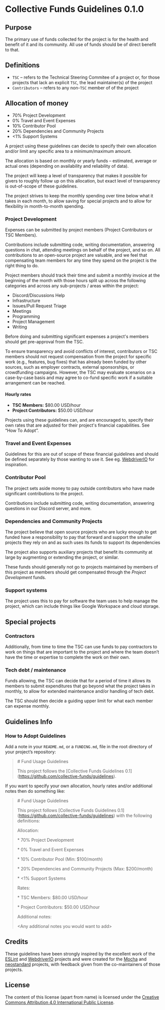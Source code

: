 # Collective Funds Guidelines 0.1.0

## Purpose

The primary use of funds collected for the project is for the health and benefit of it and its community. All use of funds should be of direct benefit to that.

## Definitions

* `TSC` – refers to the Technical Steering Commitee of a project or, for those projects that lack an explicit `TSC`, the lead maintainer(s) of the project
* `Contributors` – refers to any non-`TSC` member of of the project

## Allocation of money

* 70% Project Development
* 0% Travel and Event Expenses
* 10% Contributor Pool
* 20% Dependencies and Community Projects
* \<1% Support Systems

A project using these guidelines can decide to specify their own allocation and/or limit any specific area to a minimum/maximum amount.

The allocation is based on monthly or yearly funds – estimated, average or actual ones (depending on availability and reliability of data).

The project will keep a level of transparency that makes it possible for givers to roughly follow up on this allocation, but exact level of transparency is out-of-scope of these guidelines.

The project strives to keep the monthly spending over time below what it takes in each month, to allow saving for special projects and to allow for flexibility in month-to-month spending.

### Project Development

Expenses can be submitted by project members (Project Contributors or TSC Members).

Contributions include submitting code, writing documentation, answering questions in chat, attending meetings on behalf of the project, and so on. All contributions to an open-source project are valuable, and we feel that compensating team members for any time they spend on the project is the right thing to do.

Project members should track their time and submit a monthly invoice at the beginning of the month with those hours split up across the following categories and across any sub-projects / areas within the project:

* Discord/Discussions Help
* Infrastructure
* Issues/Pull Request Triage
* Meetings
* Programming
* Project Management
* Writing

Before doing and submitting significant expenses a project's members should get pre-approval from the TSC.

To ensure transparency and avoid conflicts of interest, contributors or TSC members should not request compensation from the project for specific work (e.g., features, bug fixes) that has already been funded by other sources, such as employer contracts, external sponsorships, or crowdfunding campaigns. However, the TSC may evaluate scenarios on a case-by-case basis and may agree to co-fund specific work if a suitable arrangement can be reached.

#### Hourly rates

* **TSC Members:** $80.00 USD/hour
* **Project Contributors:** $50.00 USD/hour

Projects using these guidelines can, and are encouraged to, specify their own rates that are adjusted for their project's financial capabilities. See “How To Adopt”.

### Travel and Event Expenses

Guidelines for this are out of scope of these financial guidelines and should be defined separately by those wanting to use it. See eg. [WebdriverIO](https://github.com/webdriverio/webdriverio/blob/main/GOVERNANCE.md\#travel-and-event-expenses) for inspiration.

### Contributor Pool

The project sets aside money to pay outside contributors who have made significant contributions to the project.

Contributions include submitting code, writing documentation, answering questions in our Discord server, and more.

### Dependencies and Community Projects

The project believe that open source projects who are lucky enough to get funded have a responsibility to pay that forward and support the smaller projects they rely on and as such uses its funds to support its dependencies

The project also supports auxiliary projects that benefit its community at large by augmenting or extending the project, or similar.

These funds should generally not go to projects maintained by members of this project as members should get compensated through the *Project Development* funds.

### Support systems

The project uses this to pay for software the team uses to help manage the project, which can include things like Google Workspace and cloud storage.

## Special projects

### Contractors

Additionally, from time to time the TSC can use funds to pay contractors to work on things that are important to the project and where the team doesn’t have the time or expertise to complete the work on their own.

### Tech debt / maintenance

Funds allowing, the TSC can decide that for a period of time it allows its members to submit expenditures that go beyond what the project takes in monthly, to allow for extended maintenance and/or handling of tech debt.

The TSC should then decide a guiding upper limit for what each member can expense monthly.

## Guidelines Info

### How to Adopt Guidelines

Add a note in your `README.md`, or a `FUNDING.md`, file in the root directory of your project’s repository:

> \# Fund Usage Guidelines
>
> This project follows the \[Collective Funds Guidelines 0.1\](https://github.com/collective-funds/guidelines).

If you want to specify your own allocation, hourly rates and/or additional notes then do something like:

> \# Fund Usage Guidelines
>
> This project follows \[Collective Funds Guidelines 0.1\](https://github.com/collective-funds/guidelines) with the following definitions:
>
> Allocation:
>
> \* 70% Project Development
> 
> \* 0% Travel and Event Expenses
> 
> \* 10% Contributor Pool (Min: $100/month)
> 
> \* 20% Dependencies and Community Projects (Max: $200/month)
> 
> \* \<1% Support Systems
>
> Rates:
>
> \* TSC Members: $80.00 USD/hour
> 
> \* Project Contributors: $50.00 USD/hour
>
> Additional notes:
>
> \<Any additional notes you would want to add\>

## Credits

These guidelines have been strongly inspired by the excellent work of the [ESLint](https://eslint.org/donate/) and [WebdriverIO](https://github.com/webdriverio/webdriverio/blob/main/GOVERNANCE.md\#sponsoring-and-donations) projects and were created for the [Mocha](https://github.com/mochajs/mocha) and [neostandard](https://github.com/neostandard/neostandard) projects, with feedback given from the co-maintainers of those projects.

## License

The content of this license (apart from name) is licensed under the [Creative Commons Attribution 4.0 International Public License](https://creativecommons.org/licenses/by/4.0/).
